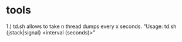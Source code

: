 # tools

1.) td.sh allows to take n thread dumps every x seconds. "Usage: td.sh {jstack|signal} <pid> <number of dumps> <interval (seconds)>"
